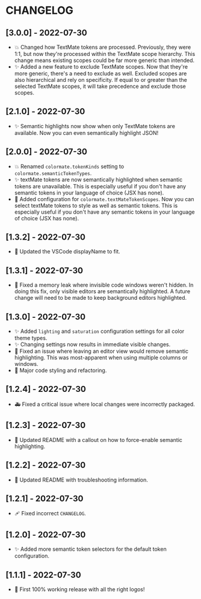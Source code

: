 # CHANGELOG

## [3.0.0] - 2022-07-30
- 💥 Changed how TextMate tokens are processed. Previously, they were 1:1, but now they're processed within the TextMate scope hierarchy. This change means existing scopes could be far more generic than intended.
- ✨ Added a new feature to exclude TextMate scopes. Now that they're more generic, there's a need to exclude as well. Excluded scopes are also hierarchical and rely on specificity. If equal to or greater than the selected TextMate scopes, it will take precedence and exclude those scopes.

## [2.1.0] - 2022-07-30
- ✨ Semantic highlights now show when only TextMate tokens are available. Now you can even semantically highlight JSON!

## [2.0.0] - 2022-07-30
- 💥 Renamed `colormate.tokenKinds` setting to `colormate.semanticTokenTypes`.
- ✨ textMate tokens are now semantically highlighted when semantic tokens are unavailable. This is especially useful if you don't have any semantic tokens in your language of choice (JSX has none).
- 🔧 Added configuration for `colormate.textMateTokenScopes`. Now you can select textMate tokens to style as well as semantic tokens. This is especially useful if you don't have any semantic tokens in your language of choice (JSX has none).

## [1.3.2] - 2022-07-30
- 🔧 Updated the VSCode displayName to fit.

## [1.3.1] - 2022-07-30
- 🐛 Fixed a memory leak where invisible code windows weren't hidden. In doing this fix, only visible editors are semantically highlighted. A future change will need to be made to keep background editors highlighted.

## [1.3.0] - 2022-07-30

- ✨ Added `lighting` and `saturation` configuration settings for all color theme types.
- ✨ Changing settings now results in immediate visible changes.
- 🐛 Fixed an issue where leaving an editor view would remove semantic highlighting. This was most-apparent when using multiple columns or windows.
- 🎨 Major code styling and refactoring.

## [1.2.4] - 2022-07-30

- 🚑 Fixed a critical issue where local changes were incorrectly packaged.

## [1.2.3] - 2022-07-30

- 📝 Updated README with a callout on how to force-enable semantic highlighting.

## [1.2.2] - 2022-07-30

- 📝 Updated README with troubleshooting information.

## [1.2.1] - 2022-07-30

- 🩹 Fixed incorrect `CHANGELOG`.

## [1.2.0] - 2022-07-30

- ✨ Added more semantic token selectors for the default token configuration.

## [1.1.1] - 2022-07-30

- 🎉 First 100% working release with all the right logos!
